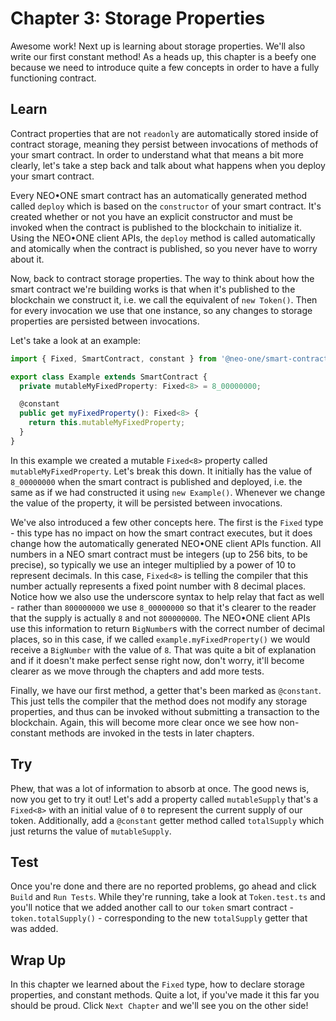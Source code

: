 # Chapter 3: Storage Properties

Awesome work! Next up is learning about storage properties. We'll also write our first constant method! As a heads up, this chapter is a beefy one because we need to introduce quite a few concepts in order to have a fully functioning contract.

## Learn

Contract properties that are not `readonly` are automatically stored inside of contract storage, meaning they persist between invocations of methods of your smart contract. In order to understand what that means a bit more clearly, let's take a step back and talk about what happens when you deploy your smart contract.

Every NEO•ONE smart contract has an automatically generated method called `deploy` which is based on the `constructor` of your smart contract. It's created whether or not you have an explicit constructor and must be invoked when the contract is published to the blockchain to initialize it. Using the NEO•ONE client APIs, the `deploy` method is called automatically and atomically when the contract is published, so you never have to worry about it.

Now, back to contract storage properties. The way to think about how the smart contract we're building works is that when it's published to the blockchain we construct it, i.e. we call the equivalent of `new Token()`. Then for every invocation we use that one instance, so any changes to storage properties are persisted between invocations.

Let's take a look at an example:

```typescript
import { Fixed, SmartContract, constant } from '@neo-one/smart-contract';

export class Example extends SmartContract {
  private mutableMyFixedProperty: Fixed<8> = 8_00000000;

  @constant
  public get myFixedProperty(): Fixed<8> {
    return this.mutableMyFixedProperty;
  }
}
```

In this example we created a mutable `Fixed<8>` property called `mutableMyFixedProperty`. Let's break this down. It initially has the value of `8_00000000` when the smart contract is published and deployed, i.e. the same as if we had constructed it using `new Example()`. Whenever we change the value of the property, it will be persisted between invocations.

We've also introduced a few other concepts here. The first is the `Fixed` type - this type has no impact on how the smart contract executes, but it does change how the automatically generated NEO•ONE client APIs function. All numbers in a NEO smart contract must be integers (up to 256 bits, to be precise), so typically we use an integer multiplied by a power of 10 to represent decimals. In this case, `Fixed<8>` is telling the compiler that this number actually represents a fixed point number with 8 decimal places. Notice how we also use the underscore syntax to help relay that fact as well - rather than `800000000` we use `8_00000000` so that it's clearer to the reader that the supply is actually `8` and not `800000000`. The NEO•ONE client APIs use this information to return `BigNumber`s with the correct number of decimal places, so in this case, if we called `example.myFixedProperty()` we would receive a `BigNumber` with the value of `8`. That was quite a bit of explanation and if it doesn't make perfect sense right now, don't worry, it'll become clearer as we move through the chapters and add more tests.

Finally, we have our first method, a getter that's been marked as `@constant`. This just tells the compiler that the method does not modify any storage properties, and thus can be invoked without submitting a transaction to the blockchain. Again, this will become more clear once we see how non-constant methods are invoked in the tests in later chapters.

## Try

Phew, that was a lot of information to absorb at once. The good news is, now you get to try it out! Let's add a property called `mutableSupply` that's a `Fixed<8>` with an initial value of `0` to represent the current supply of our token. Additionally, add a `@constant` getter method called `totalSupply` which just returns the value of `mutableSupply`.

## Test

Once you're done and there are no reported problems, go ahead and click `Build` and `Run Tests`. While they're running, take a look at `Token.test.ts` and you'll notice that we added another call to our `token` smart contract - `token.totalSupply()` - corresponding to the new `totalSupply` getter that was added.

## Wrap Up

In this chapter we learned about the `Fixed` type, how to declare storage properties, and constant methods. Quite a lot, if you've made it this far you should be proud. Click `Next Chapter` and we'll see you on the other side!
